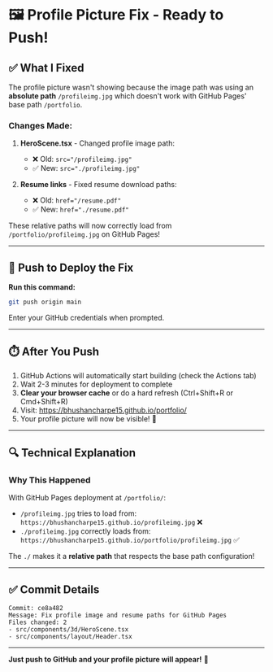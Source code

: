 # 🖼️ Profile Picture Fix - Ready to Push!

## ✅ What I Fixed

The profile picture wasn't showing because the image path was using an **absolute path** `/profileimg.jpg` which doesn't work with GitHub Pages' base path `/portfolio`.

### Changes Made:

1. **HeroScene.tsx** - Changed profile image path:
   - ❌ Old: `src="/profileimg.jpg"`
   - ✅ New: `src="./profileimg.jpg"`

2. **Resume links** - Fixed resume download paths:
   - ❌ Old: `href="/resume.pdf"`
   - ✅ New: `href="./resume.pdf"`

These relative paths will now correctly load from `/portfolio/profileimg.jpg` on GitHub Pages!

---

## 🚀 Push to Deploy the Fix

**Run this command:**

```bash
git push origin main
```

Enter your GitHub credentials when prompted.

---

## ⏱️ After You Push

1. GitHub Actions will automatically start building (check the Actions tab)
2. Wait 2-3 minutes for deployment to complete
3. **Clear your browser cache** or do a hard refresh (Ctrl+Shift+R or Cmd+Shift+R)
4. Visit: https://bhushancharpe15.github.io/portfolio/
5. Your profile picture will now be visible! 🎉

---

## 🔍 Technical Explanation

### Why This Happened

With GitHub Pages deployment at `/portfolio/`:
- `/profileimg.jpg` tries to load from: `https://bhushancharpe15.github.io/profileimg.jpg` ❌
- `./profileimg.jpg` correctly loads from: `https://bhushancharpe15.github.io/portfolio/profileimg.jpg` ✅

The `./` makes it a **relative path** that respects the base path configuration!

---

## ✅ Commit Details

```
Commit: ce8a482
Message: Fix profile image and resume paths for GitHub Pages
Files changed: 2
- src/components/3d/HeroScene.tsx
- src/components/layout/Header.tsx
```

---

**Just push to GitHub and your profile picture will appear!** 🚀

